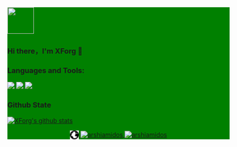 <div style="background: green ">
<!-- top left -->
<a href="#" click="alert()">
    <img src="https://emojis.slackmojis.com/emojis/images/1450458551/184/nyancat_big.gif" width="60" height="60"/> 
</a>
    
### Hi there，I'm XForg 👋

### Languages and Tools:

<p>  
  <!-- Your languages and tools. Be careful with the alignment. 
  You can use this sites to get logos: https://www.vectorlogo.zone or https://simpleicons.org/
  -->
  <code><img width="10%" src="https://www.vectorlogo.zone/logos/java/java-ar21.svg"></code>
<!--   <code><img width="10%" src="https://www.vectorlogo.zone/logos/kotlinlang/kotlinlang-ar21.svg"></code> -->
  <code><img width="10%" src="https://www.vectorlogo.zone/logos/android/android-ar21.svg"></code>
<!--   <br /> -->
<!--   <code><img width="10%" src="https://www.vectorlogo.zone/logos/gradle/gradle-ar21.svg"></code> -->
<!--   <code><img width="10%" src="https://www.vectorlogo.zone/logos/flutterio/flutterio-ar21.svg"></code> -->
<!--   <code><img width="10%" src="https://www.vectorlogo.zone/logos/json/json-ar21.svg"></code> -->
<!--   <br /> -->
<!--   <code><img width="10%" src="https://www.vectorlogo.zone/logos/reactjs/reactjs-ar21.svg"></code> -->
<!--   <code><img width="10%" src="https://www.vectorlogo.zone/logos/sqlite/sqlite-ar21.svg"></code> -->
<!--   <code><img width="10%" src="https://www.vectorlogo.zone/logos/dartlang/dartlang-ar21.svg"></code> -->
<!--   <br /> -->
<!--   <code><img width="10%" src="https://www.vectorlogo.zone/logos/git-scm/git-scm-ar21.svg"></code> -->
  <code><img width="10%" src="https://www.vectorlogo.zone/logos/github/github-ar21.svg"></code>
<!--   <code><img width="10%" src="https://www.vectorlogo.zone/logos/gnu_bash/gnu_bash-ar21.svg"></code> -->
</p>

### Github State

[![XForg's github stats](https://github-readme-stats.vercel.app/api?username=xianfeng92&show_icons=true&title_color=fff&icon_color=79ff97&text_color=9f9f9f&bg_color=151515)](https://github.com/anuraghazra/github-readme-stats)



<!-- dancy gifs 
<p align="center">
<img src="https://emojis.slackmojis.com/emojis/images/1598364417/10264/partykeanu.gif" width="25" height="25"/> 
<img src="https://emojis.slackmojis.com/emojis/images/1450319445/43/mario.gif" width="25" height="25"/> 
<img src="https://emojis.slackmojis.com/emojis/images/1450372448/149/sonic.gif" width="25" height="25"/> 
<img src="https://emojis.slackmojis.com/emojis/images/1471045836/777/bug.gif" width="25" height="25"/> 
<img src="https://emojis.slackmojis.com/emojis/images/1471045839/793/computerrage.gif" width="25" height="25"/> 
<img src="https://emojis.slackmojis.com/emojis/images/1450458551/184/nyancat_big.gif" width="25" height="25"/> 
<img src="https://emojis.slackmojis.com/emojis/images/1450785773/250/mega.gif" width="25" height="25"/> 
<img src="https://emojis.slackmojis.com/emojis/images/1578512858/7452/danceydoge.gif" width="25" height="25"/>
<img src="https://emojis.slackmojis.com/emojis/images/1460579133/354/doom_look.gif" width="25" height="25"/>
<img src="https://emojis.slackmojis.com/emojis/images/1460579188/357/doom_lost_soul.gif" width="25" height="25"/> 
</p>
-->


<!-- websites and link -->
<p align="center">
<a href="https://xianfeng92.github.io" target="blank">
<img align="center" src="https://raw.githubusercontent.com/iconic/open-iconic/master/svg/globe.svg" alt="@arshiamidos" height="20" width="20" />
</a>
<a href="https://github.com/xianfeng92" target="blank">
<img align="center" src="https://cdn.jsdelivr.net/npm/simple-icons@3.0.1/icons/github.svg" alt="arshiamidos" height="20" width="20" />
</a>
<a href="https://gitlab.com/xianfeng92" target="blank">
<img align="center" src="https://cdn.jsdelivr.net/npm/simple-icons@3.0.1/icons/gitlab.svg" alt="arshiamidos" height="20" width="20" />
</a>
</p>
</div>
